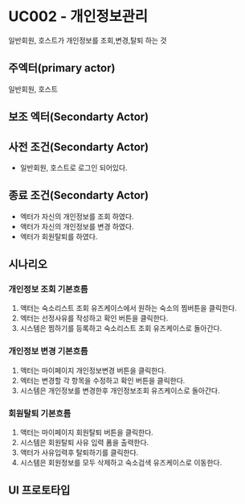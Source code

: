 # UC002 - 개인정보관리

 일반회원, 호스트가 개인정보를 조회,변경,탈퇴 하는 것 

## 주엑터(primary actor)
  일반회원, 호스트
      
## 보조 엑터(Secondarty Actor)


## 사전 조건(Secondarty Actor)
- 일반회원, 호스트로 로그인 되어있다.


## 종료 조건(Secondarty Actor)
- 엑터가 자신의 개인정보를 조회 하였다.
- 액터가 자신의 개인정보를 변경 하였다.
- 엑터가 회원탈퇴를 하였다.



## 시나리오 

### 개인정보 조회 기본흐름
1. 액터는 숙소리스트 조회 유즈케이스에서 원하는 숙소의 찜버튼을 클릭한다.
2. 엑터는 선정사유를 작성하고 확인 버튼을 클릭한다.
3. 시스템은 찜하기를 등록하고 숙소리스트 조회 유즈케이스로 돌아간다.


### 개인정보 변경 기본흐름
1. 액터는 마이페이지 개인정보변경 버튼을 클릭한다.
2. 엑터는 변경할 각 항목을 수정하고 확인 버튼을 클릭한다.
3. 시스템은 개인정보를 변경한후 개인정보조회 유즈케이스로 돌아간다.


### 회원탈퇴 기본흐름
1. 액터는 마이페이지 회원탈퇴 버튼을 클릭한다.
2. 시스템은 회원탈퇴 사유 입력 폼을 출력한다. 
3. 액터가 사유입력후 탈퇴하기를 클릭한다.
4. 시스템은 회원정보를 모두 삭제하고 숙소검색 유즈케이스로 이동한다. 
    


## UI 프로토타입





